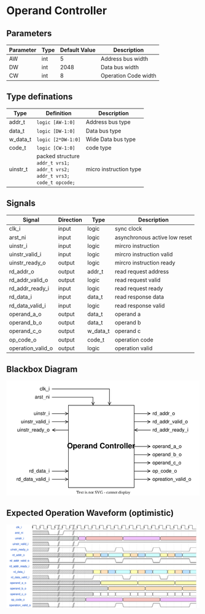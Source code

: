 # Operand Controller

## Parameters
| Parameter | Type | Default Value | Description             |
|-----------|------|---------------|-------------------------|
| AW        | int  | 5             | Address bus width       |
| DW        | int  | 2048          | Data bus width          |
| CW        | int  | 8             | Operation Code width    |

## Type definations
| Type     | Definition         | Description        |
|----------|--------------------|--------------------|
| addr_t   | `logic [AW-1:0]`   | Address bus type   |
| data_t   | `logic [DW-1:0]`   | Data bus type      |
| w_data_t | `logic [2*DW-1:0]` | Wide Data bus type |
| code_t   | `logic [CW-1:0]`   | code type          |
| uinstr_t | packed structure<br> `addr_t vrs1;` <br> `addr_t vrs2;` <br> `addr_t vrs3;` <br> `code_t opcode;` | micro instruction type |

## Signals
| Signal            | Direction | Type     | Description                   |
|-------------------|-----------|----------|-------------------------------|
| clk_i             | input     | logic    | sync clock                    |
| arst_ni           | input     | logic    | asynchronous active low reset |
| uinstr_i          | input     | logic    | mircro instruction            |
| uinstr_valid_i    | input     | logic    | mircro instruction valid      |
| uinstr_ready_o    | output    | logic    | mircro instruction ready      |
| rd_addr_o         | output    | addr_t   | read request address          |
| rd_addr_valid_o   | output    | logic    | read request valid            |
| rd_addr_ready_i   | input     | logic    | read request ready            |
| rd_data_i         | input     | data_t   | read response data            |
| rd_data_valid_i   | input     | logic    | read response valid           |
| operand_a_o       | output    | data_t   | operand a                     |
| operand_b_o       | output    | data_t   | operand b                     |
| operand_c_o       | output    | w_data_t | operand c                     |
| op_code_o         | output    | code_t   | operation code                |
| operation_valid_o | output    | logic    | operation valid               |

## Blackbox Diagram
<img src="docs/diagrams/top.svg">

## Expected Operation Waveform (optimistic)
<img src="docs/diagrams/wavefrom.svg">
